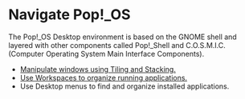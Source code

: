 <!-- reference: 
everything: https://support.system76.com/articles/pop-basics
cosmic: https://github.com/pop-os/cosmic
pop shell: https://github.com/pop-os/shell
ubuntu vs. pop: https://support.system76.com/articles/difference-between-pop-ubuntu/
-->

# Navigate Pop!\_OS

The Pop!\_OS Desktop environment is based on the GNOME shell and layered with other components called Pop!_Shell and C.O.S.M.I.C. (Computer Operating System Main Interface Components).

- [Manipulate windows using Tiling and Stacking.](tiling-stacking-windows.md)
- [Use Workspaces to organize running applications.](using-workspaces.md)
- Use Desktop menus to find and organize installed applications.